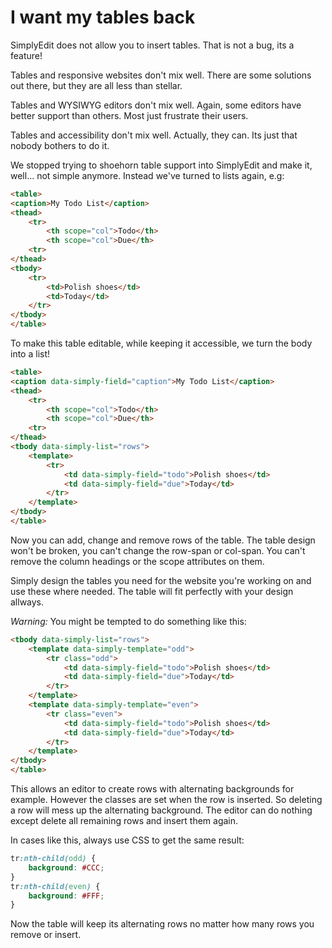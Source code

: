 # I want my tables back

SimplyEdit does not allow you to insert tables. That is not a bug, its a feature!

Tables and responsive websites don't mix well. There are some solutions out there, but they are all less than stellar.

Tables and WYSIWYG editors don't mix well. Again, some editors have better support than others. Most just frustrate their users.

Tables and accessibility don't mix well. Actually, they can. Its just that nobody bothers to do it.

We stopped trying to shoehorn table support into SimplyEdit and make it, well... not simple anymore. Instead we've turned to lists again, e.g:

```html
<table>
<caption>My Todo List</caption>
<thead>
    <tr>
        <th scope="col">Todo</th>
        <th scope="col">Due</th>
    <tr>
</thead>
<tbody>
    <tr>
        <td>Polish shoes</td>
        <td>Today</td>
    </tr>
</tbody>
</table>
```

To make this table editable, while keeping it accessible, we turn the body into a list!

```html
<table>
<caption data-simply-field="caption">My Todo List</caption>
<thead>
    <tr>
        <th scope="col">Todo</th>
        <th scope="col">Due</th>
    <tr>
</thead>
<tbody data-simply-list="rows">
    <template>
        <tr>
            <td data-simply-field="todo">Polish shoes</td>
            <td data-simply-field="due">Today</td>
        </tr>
    </template>
</tbody>
</table>
```

Now you can add, change and remove rows of the table. The table design won't be broken, you can't change the row-span or col-span. You can't remove the column headings or the scope attributes on them. 

Simply design the tables you need for the website you're working on and use these where needed. The table will fit perfectly with your design allways.

*Warning:* You might be tempted to do something like this:

```html
<tbody data-simply-list="rows">
    <template data-simply-template="odd">
        <tr class="odd">
            <td data-simply-field="todo">Polish shoes</td>
            <td data-simply-field="due">Today</td>
        </tr>
    </template>
    <template data-simply-template="even">
        <tr class="even">
            <td data-simply-field="todo">Polish shoes</td>
            <td data-simply-field="due">Today</td>
        </tr>
    </template>
</tbody>
</table>
```

This allows an editor to create rows with alternating backgrounds for example. However the classes are set when the row is inserted. So deleting a row will mess up the alternating background. The editor can do nothing except delete all remaining rows and insert them again.

In cases like this, always use CSS to get the same result:

```css
tr:nth-child(odd) {
    background: #CCC;
}
tr:nth-child(even) {
    background: #FFF;
}
```

Now the table will keep its alternating rows no matter how many rows you remove or insert.